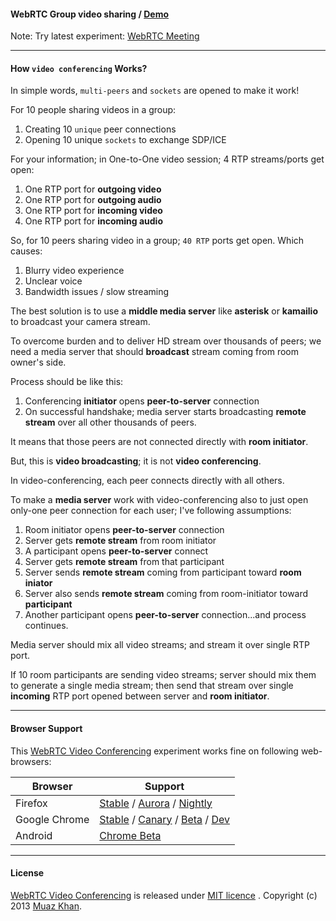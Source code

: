 #### WebRTC Group video sharing / [Demo](https://webrtc-experiment.appspot.com/video-conferencing/)

Note: Try latest experiment: [WebRTC Meeting](https://webrtc-experiment.appspot.com/meeting/)

----

#### How `video conferencing` Works?

In simple words, `multi-peers` and `sockets` are opened to make it work!

For 10 people sharing videos in a group:

1. Creating 10 `unique` peer connections
2. Opening 10 unique `sockets` to exchange SDP/ICE

For your information; in One-to-One video session; 4 RTP streams/ports get open:

1. One RTP port for **outgoing video**
2. One RTP port for **outgoing audio**
3. One RTP port for **incoming video**
4. One RTP port for **incoming audio**

So, for 10 peers sharing video in a group; `40 RTP` ports get open. Which causes:

1. Blurry video experience
2. Unclear voice
3. Bandwidth issues / slow streaming

The best solution is to use a **middle media server** like **asterisk** or **kamailio** to broadcast your camera stream. 

To overcome burden and to deliver HD stream over thousands of peers; we need a media server that should **broadcast** stream coming from room owner's side.

Process should be like this:

1. Conferencing **initiator** opens **peer-to-server** connection
2. On successful handshake; media server starts broadcasting **remote stream** over all other thousands of peers.

It means that those peers are not connected directly with **room initiator**.

But, this is **video broadcasting**; it is not **video conferencing**.

In video-conferencing, each peer connects directly with all others.

To make a **media server** work with video-conferencing also to just open only-one peer connection for each user; I've following assumptions:

1. Room initiator opens **peer-to-server** connection
2. Server gets **remote stream** from room initiator
3. A participant opens **peer-to-server** connect
4. Server gets **remote stream** from that participant
5. Server sends **remote stream** coming from participant toward **room iniator**
6. Server also sends **remote stream** coming from room-initiator toward **participant**
7. Another participant opens **peer-to-server** connection...and process continues.

Media server should mix all video streams; and stream it over single RTP port.

If 10 room participants are sending video streams; server should mix them to generate a single media stream; then send that stream over single **incoming** RTP port opened between server and **room initiator**.

----

#### Browser Support

This [WebRTC Video Conferencing](https://webrtc-experiment.appspot.com/video-conferencing/) experiment works fine on following web-browsers:

| Browser        | Support           |
| ------------- |-------------|
| Firefox | [Stable](http://www.mozilla.org/en-US/firefox/new/) / [Aurora](http://www.mozilla.org/en-US/firefox/aurora/) / [Nightly](http://nightly.mozilla.org/) |
| Google Chrome | [Stable](https://www.google.com/intl/en_uk/chrome/browser/) / [Canary](https://www.google.com/intl/en/chrome/browser/canary.html) / [Beta](https://www.google.com/intl/en/chrome/browser/beta.html) / [Dev](https://www.google.com/intl/en/chrome/browser/index.html?extra=devchannel#eula) |
| Android | [Chrome Beta](https://play.google.com/store/apps/details?id=com.chrome.beta&hl=en) |

----

#### License

[WebRTC Video Conferencing](https://webrtc-experiment.appspot.com/video-conferencing/) is released under [MIT licence](https://webrtc-experiment.appspot.com/licence/) . Copyright (c) 2013 [Muaz Khan](https://plus.google.com/100325991024054712503).
